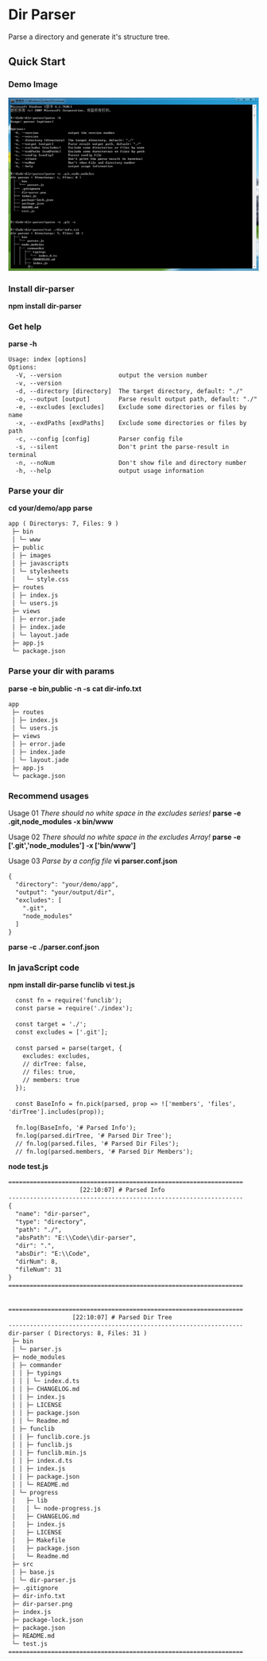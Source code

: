 # Dir Parser

Parse a directory and generate it's structure tree.

## Quick Start

### Demo Image

![Dir Parser Demo](dir-parser.png)

### Install dir-parser

**npm install dir-parser**

### Get help

**parse -h**
```
Usage: index [options]
Options:
  -V, --version                output the version number
  -v, --version
  -d, --directory [directory]  The target directory, default: "./"
  -o, --output [output]        Parse result output path, default: "./"
  -e, --excludes [excludes]    Exclude some directories or files by name
  -x, --exdPaths [exdPaths]    Exclude some directories or files by path
  -c, --config [config]        Parser config file
  -s, --silent                 Don't print the parse-result in terminal
  -n, --noNum                  Don't show file and directory number
  -h, --help                   output usage information
```

### Parse your dir

**cd your/demo/app**
**parse**
```
app ( Directorys: 7, Files: 9 )
 ├─ bin
 │ └─ www
 ├─ public
 │ ├─ images
 │ ├─ javascripts
 │ └─ stylesheets
 │   └─ style.css
 ├─ routes
 │ ├─ index.js
 │ └─ users.js
 ├─ views
 │ ├─ error.jade
 │ ├─ index.jade
 │ └─ layout.jade
 ├─ app.js
 └─ package.json
```
### Parse your dir with params

**parse -e bin,public -n -s**
**cat dir-info.txt**
```
app
 ├─ routes
 │ ├─ index.js
 │ └─ users.js
 ├─ views
 │ ├─ error.jade
 │ ├─ index.jade
 │ └─ layout.jade
 ├─ app.js
 └─ package.json
```

### Recommend usages

Usage 01
*There should no white space in the excludes series!*
**parse -e .git,node_modules -x bin/www**

Usage 02
*There should no white space in the excludes Array!*
**parse -e ['.git','node_modules']  -x ['bin/www']**

Usage 03
*Parse by a config file*
**vi parser.conf.json**
```
{
  "directory": "your/demo/app",
  "output": "your/output/dir",
  "excludes": [
    ".git",
    "node_modules"
  ]
}
```
**parse -c ./parser.conf.json**

### In javaScript code

**npm install dir-parse funclib**
**vi test.js**
```
  const fn = require('funclib');
  const parse = require('./index');

  const target = './';
  const excludes = ['.git'];

  const parsed = parse(target, {
    excludes: excludes,
    // dirTree: false,
    // files: true,
    // members: true
  });

  const BaseInfo = fn.pick(parsed, prop => !['members', 'files', 'dirTree'].includes(prop));

  fn.log(BaseInfo, '# Parsed Info');
  fn.log(parsed.dirTree, '# Parsed Dir Tree');
  // fn.log(parsed.files, '# Parsed Dir Files');
  // fn.log(parsed.members, '# Parsed Dir Members');
```
**node test.js**
```
==================================================================
                    [22:10:07] # Parsed Info
------------------------------------------------------------------
{
  "name": "dir-parser",
  "type": "directory",
  "path": "./",
  "absPath": "E:\\Code\\dir-parser",
  "dir": ".",
  "absDir": "E:\\Code",
  "dirNum": 8,
  "fileNum": 31
}
==================================================================


==================================================================
                  [22:10:07] # Parsed Dir Tree
------------------------------------------------------------------
dir-parser ( Directorys: 8, Files: 31 )
 ├─ bin
 │ └─ parser.js
 ├─ node_modules
 │ ├─ commander
 │ │ ├─ typings
 │ │ │ └─ index.d.ts
 │ │ ├─ CHANGELOG.md
 │ │ ├─ index.js
 │ │ ├─ LICENSE
 │ │ ├─ package.json
 │ │ └─ Readme.md
 │ ├─ funclib
 │ │ ├─ funclib.core.js
 │ │ ├─ funclib.js
 │ │ ├─ funclib.min.js
 │ │ ├─ index.d.ts
 │ │ ├─ index.js
 │ │ ├─ package.json
 │ │ └─ README.md
 │ └─ progress
 │   ├─ lib
 │   │ └─ node-progress.js
 │   ├─ CHANGELOG.md
 │   ├─ index.js
 │   ├─ LICENSE
 │   ├─ Makefile
 │   ├─ package.json
 │   └─ Readme.md
 ├─ src
 │ ├─ base.js
 │ └─ dir-parser.js
 ├─ .gitignore
 ├─ dir-info.txt
 ├─ dir-parser.png
 ├─ index.js
 ├─ package-lock.json
 ├─ package.json
 ├─ README.md
 └─ test.js
==================================================================
```